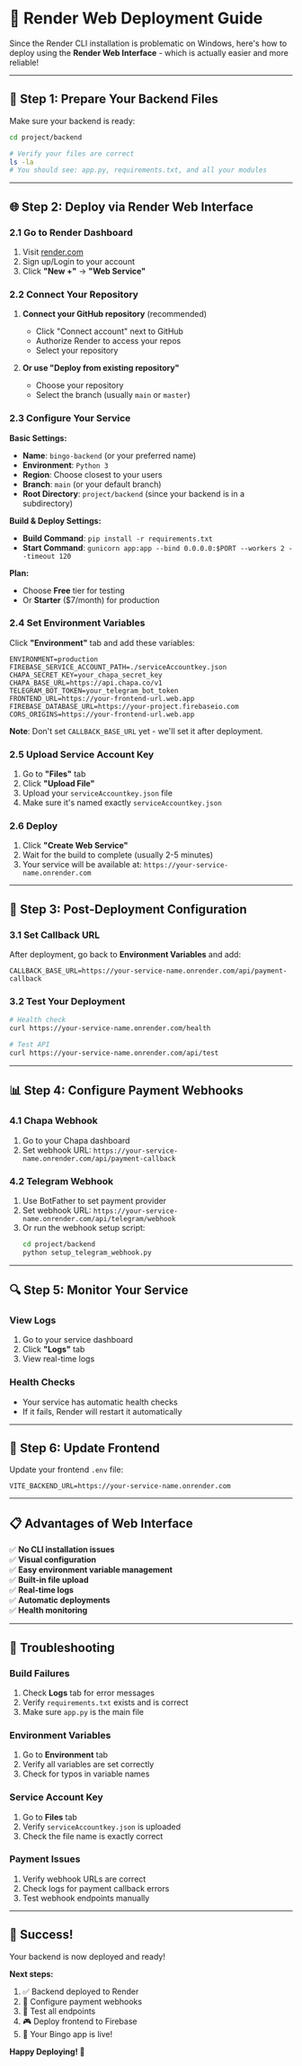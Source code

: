 # 🚀 Render Web Deployment Guide

Since the Render CLI installation is problematic on Windows, here's how to deploy using the **Render Web Interface** - which is actually easier and more reliable!

---

## 🎯 Step 1: Prepare Your Backend Files

Make sure your backend is ready:

```bash
cd project/backend

# Verify your files are correct
ls -la
# You should see: app.py, requirements.txt, and all your modules
```

---

## 🌐 Step 2: Deploy via Render Web Interface

### 2.1 Go to Render Dashboard
1. Visit [render.com](https://render.com)
2. Sign up/Login to your account
3. Click **"New +"** → **"Web Service"**

### 2.2 Connect Your Repository
1. **Connect your GitHub repository** (recommended)
   - Click "Connect account" next to GitHub
   - Authorize Render to access your repos
   - Select your repository

2. **Or use "Deploy from existing repository"**
   - Choose your repository
   - Select the branch (usually `main` or `master`)

### 2.3 Configure Your Service

**Basic Settings:**
- **Name**: `bingo-backend` (or your preferred name)
- **Environment**: `Python 3`
- **Region**: Choose closest to your users
- **Branch**: `main` (or your default branch)
- **Root Directory**: `project/backend` (since your backend is in a subdirectory)

**Build & Deploy Settings:**
- **Build Command**: `pip install -r requirements.txt`
- **Start Command**: `gunicorn app:app --bind 0.0.0.0:$PORT --workers 2 --timeout 120`

**Plan:**
- Choose **Free** tier for testing
- Or **Starter** ($7/month) for production

### 2.4 Set Environment Variables

Click **"Environment"** tab and add these variables:

```env
ENVIRONMENT=production
FIREBASE_SERVICE_ACCOUNT_PATH=./serviceAccountkey.json
CHAPA_SECRET_KEY=your_chapa_secret_key
CHAPA_BASE_URL=https://api.chapa.co/v1
TELEGRAM_BOT_TOKEN=your_telegram_bot_token
FRONTEND_URL=https://your-frontend-url.web.app
FIREBASE_DATABASE_URL=https://your-project.firebaseio.com
CORS_ORIGINS=https://your-frontend-url.web.app
```

**Note**: Don't set `CALLBACK_BASE_URL` yet - we'll set it after deployment.

### 2.5 Upload Service Account Key

1. Go to **"Files"** tab
2. Click **"Upload File"**
3. Upload your `serviceAccountkey.json` file
4. Make sure it's named exactly `serviceAccountkey.json`

### 2.6 Deploy

1. Click **"Create Web Service"**
2. Wait for the build to complete (usually 2-5 minutes)
3. Your service will be available at: `https://your-service-name.onrender.com`

---

## 🔧 Step 3: Post-Deployment Configuration

### 3.1 Set Callback URL
After deployment, go back to **Environment Variables** and add:
```env
CALLBACK_BASE_URL=https://your-service-name.onrender.com/api/payment-callback
```

### 3.2 Test Your Deployment
```bash
# Health check
curl https://your-service-name.onrender.com/health

# Test API
curl https://your-service-name.onrender.com/api/test
```

---

## 📊 Step 4: Configure Payment Webhooks

### 4.1 Chapa Webhook
1. Go to your Chapa dashboard
2. Set webhook URL: `https://your-service-name.onrender.com/api/payment-callback`

### 4.2 Telegram Webhook
1. Use BotFather to set payment provider
2. Set webhook URL: `https://your-service-name.onrender.com/api/telegram/webhook`
3. Or run the webhook setup script:
   ```bash
   cd project/backend
   python setup_telegram_webhook.py
   ```

---

## 🔍 Step 5: Monitor Your Service

### View Logs
1. Go to your service dashboard
2. Click **"Logs"** tab
3. View real-time logs

### Health Checks
- Your service has automatic health checks
- If it fails, Render will restart it automatically

---

## 🚀 Step 6: Update Frontend

Update your frontend `.env` file:
```env
VITE_BACKEND_URL=https://your-service-name.onrender.com
```

---

## 📋 Advantages of Web Interface

✅ **No CLI installation issues**  
✅ **Visual configuration**  
✅ **Easy environment variable management**  
✅ **Built-in file upload**  
✅ **Real-time logs**  
✅ **Automatic deployments**  
✅ **Health monitoring**  

---

## 🔧 Troubleshooting

### Build Failures
1. Check **Logs** tab for error messages
2. Verify `requirements.txt` exists and is correct
3. Make sure `app.py` is the main file

### Environment Variables
1. Go to **Environment** tab
2. Verify all variables are set correctly
3. Check for typos in variable names

### Service Account Key
1. Go to **Files** tab
2. Verify `serviceAccountkey.json` is uploaded
3. Check the file name is exactly correct

### Payment Issues
1. Verify webhook URLs are correct
2. Check logs for payment callback errors
3. Test webhook endpoints manually

---

## 🎉 Success!

Your backend is now deployed and ready! 

**Next steps:**
1. ✅ Backend deployed to Render
2. 🔗 Configure payment webhooks
3. 🧪 Test all endpoints
4. 🎮 Deploy frontend to Firebase
5. 🚀 Your Bingo app is live!

**Happy Deploying! 🚀** 